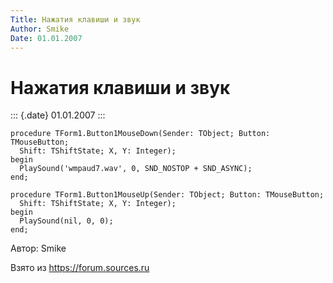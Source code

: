 ```yaml
---
Title: Нажатия клавиши и звук
Author: Smike
Date: 01.01.2007
---
```



Нажатия клавиши и звук
======================

::: {.date}
01.01.2007
:::

    procedure TForm1.Button1MouseDown(Sender: TObject; Button: TMouseButton;
      Shift: TShiftState; X, Y: Integer);
    begin
      PlaySound('wmpaud7.wav', 0, SND_NOSTOP + SND_ASYNC);
    end;
     
    procedure TForm1.Button1MouseUp(Sender: TObject; Button: TMouseButton;
      Shift: TShiftState; X, Y: Integer);
    begin
      PlaySound(nil, 0, 0);
    end;



Автор: Smike

Взято из <https://forum.sources.ru>
